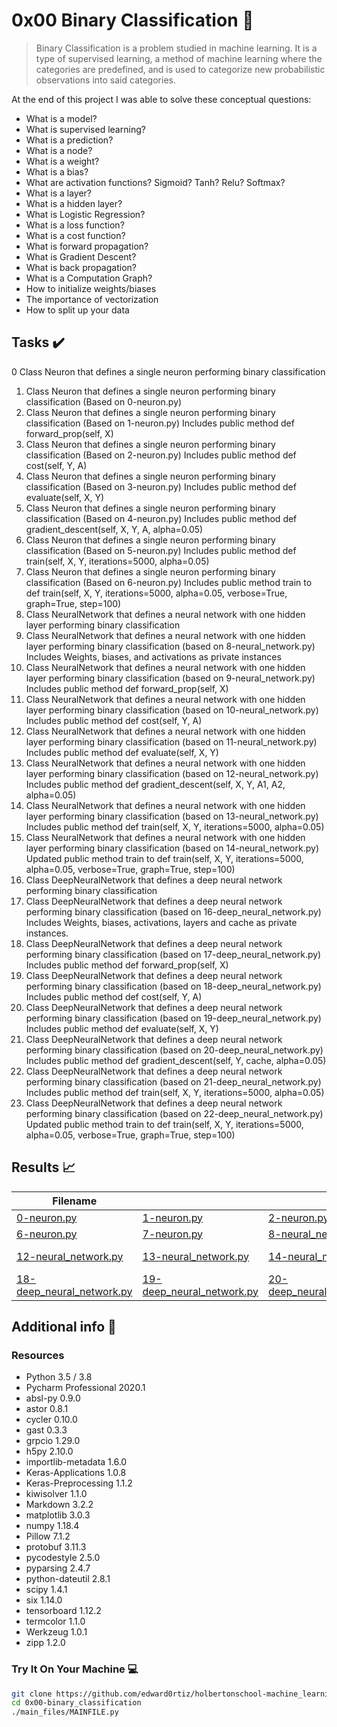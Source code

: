 # 0x00 Binary Classification :robot:

> Binary Classification is a problem studied in machine learning. It is a type of supervised learning, a method of machine learning where the categories are predefined, and is used to categorize new probabilistic observations into said categories.


At the end of this project I was able to solve these conceptual questions:

* What is a model?
* What is supervised learning?
* What is a prediction?
* What is a node?
* What is a weight?
* What is a bias?
* What are activation functions? Sigmoid? Tanh? Relu? Softmax?
* What is a layer?
* What is a hidden layer?
* What is Logistic Regression?
* What is a loss function?
* What is a cost function?
* What is forward propagation?
* What is Gradient Descent?
* What is back propagation?
* What is a Computation Graph?
* How to initialize weights/biases
* The importance of vectorization
* How to split up your data

## Tasks :heavy_check_mark:

0 Class Neuron that defines a single neuron performing binary classification
1. Class Neuron that defines a single neuron performing binary classification (Based on 0-neuron.py)
2. Class Neuron that defines a single neuron performing binary classification (Based on 1-neuron.py) Includes public method def forward_prop(self, X)
3. Class Neuron that defines a single neuron performing binary classification (Based on 2-neuron.py) Includes public method def cost(self, Y, A)
4. Class Neuron that defines a single neuron performing binary classification (Based on 3-neuron.py) Includes public method def evaluate(self, X, Y)
5. Class Neuron that defines a single neuron performing binary classification (Based on 4-neuron.py) Includes public method def gradient_descent(self, X, Y, A, alpha=0.05)
6. Class Neuron that defines a single neuron performing binary classification (Based on 5-neuron.py) Includes public method def train(self, X, Y, iterations=5000, alpha=0.05)
7. Class Neuron that defines a single neuron performing binary classification (Based on 6-neuron.py) Includes public method train to def train(self, X, Y, iterations=5000, alpha=0.05, verbose=True, graph=True, step=100)
8. Class NeuralNetwork that defines a neural network with one hidden layer performing binary classification
9. Class NeuralNetwork that defines a neural network with one hidden layer performing binary classification (based on 8-neural_network.py) Includes Weights, biases, and activations as private instances
10. Class NeuralNetwork that defines a neural network with one hidden layer performing binary classification (based on 9-neural_network.py) Includes public method def forward_prop(self, X)
11. Class NeuralNetwork that defines a neural network with one hidden layer performing binary classification (based on 10-neural_network.py) Includes public method def cost(self, Y, A)
12. Class NeuralNetwork that defines a neural network with one hidden layer performing binary classification (based on 11-neural_network.py) Includes public method def evaluate(self, X, Y)
13. Class NeuralNetwork that defines a neural network with one hidden layer performing binary classification (based on 12-neural_network.py) Includes public method def gradient_descent(self, X, Y, A1, A2, alpha=0.05)
14. Class NeuralNetwork that defines a neural network with one hidden layer performing binary classification (based on 13-neural_network.py) Includes public method def train(self, X, Y, iterations=5000, alpha=0.05)
15. Class NeuralNetwork that defines a neural network with one hidden layer performing binary classification (based on 14-neural_network.py) Updated public method train to def train(self, X, Y, iterations=5000, alpha=0.05, verbose=True, graph=True, step=100)
16. Class DeepNeuralNetwork that defines a deep neural network performing binary classification
17. Class DeepNeuralNetwork that defines a deep neural network performing binary classification (based on 16-deep_neural_network.py) Includes Weights, biases, activations, layers and cache as private instances.
18. Class DeepNeuralNetwork that defines a deep neural network performing binary classification (based on 17-deep_neural_network.py) Includes public method def forward_prop(self, X)
19. Class DeepNeuralNetwork that defines a deep neural network performing binary classification (based on 18-deep_neural_network.py) Includes public method def cost(self, Y, A)
20. Class DeepNeuralNetwork that defines a deep neural network performing binary classification (based on 19-deep_neural_network.py) Includes public method def evaluate(self, X, Y)
21. Class DeepNeuralNetwork that defines a deep neural network performing binary classification (based on 20-deep_neural_network.py) Includes public method def gradient_descent(self, Y, cache, alpha=0.05)
22. Class DeepNeuralNetwork that defines a deep neural network performing binary classification (based on 21-deep_neural_network.py) Includes public method def train(self, X, Y, iterations=5000, alpha=0.05)
23. Class DeepNeuralNetwork that defines a deep neural network performing binary classification (based on 22-deep_neural_network.py) Updated public method train to def train(self, X, Y, iterations=5000, alpha=0.05, verbose=True, graph=True, step=100)

## Results :chart_with_upwards_trend:

| Filename ||||||
| ------ |---|----|----|----|---|
| [0-neuron.py](https://github.com/edward0rtiz/holbertonschool-machine_learning/blob/master/supervised_learning/0x00-binary_classification/0-neuron.py)|[1-neuron.py](https://github.com/edward0rtiz/holbertonschool-machine_learning/blob/master/supervised_learning/0x00-binary_classification/1-neuron.py)|[2-neuron.py](https://github.com/edward0rtiz/holbertonschool-machine_learning/blob/master/supervised_learning/0x00-binary_classification/2-neuron.py)|[3-neuron.py](https://github.com/edward0rtiz/holbertonschool-machine_learning/blob/master/supervised_learning/0x00-binary_classification/3-neuron.py)|[4-neuron.py](https://github.com/edward0rtiz/holbertonschool-machine_learning/blob/master/supervised_learning/0x00-binary_classification/4-neuron.py)|[5-neuron.py](https://github.com/edward0rtiz/holbertonschool-machine_learning/blob/master/supervised_learning/0x00-binary_classification/5-neuron.py)|
| [6-neuron.py](https://github.com/edward0rtiz/holbertonschool-machine_learning/blob/master/supervised_learning/0x00-binary_classification/6-neuron.py)|[7-neuron.py](https://github.com/edward0rtiz/holbertonschool-machine_learning/blob/master/supervised_learning/0x00-binary_classification/7-neuron.py)|[8-neural_network.py](https://github.com/edward0rtiz/holbertonschool-machine_learning/blob/master/supervised_learning/0x00-binary_classification/8-neural_network.py)|[9-neural_network.py](https://github.com/edward0rtiz/holbertonschool-machine_learning/blob/master/supervised_learning/0x00-binary_classification/9-neural_network.py)|[10-neural_network.py](https://github.com/edward0rtiz/holbertonschool-machine_learning/blob/master/supervised_learning/0x00-binary_classification/10-neural_network.py)|[11-neural_network.py](https://github.com/edward0rtiz/holbertonschool-machine_learning/blob/master/supervised_learning/0x00-binary_classification/11-neural_network.py)|
| [12-neural_network.py](https://github.com/edward0rtiz/holbertonschool-machine_learning/blob/master/supervised_learning/0x00-binary_classification/12-neural_network.py)|[13-neural_network.py](https://github.com/edward0rtiz/holbertonschool-machine_learning/blob/master/supervised_learning/0x00-binary_classification/13-neural_network.py)|[14-neural_network.py](https://github.com/edward0rtiz/holbertonschool-machine_learning/blob/master/supervised_learning/0x00-binary_classification/14-neural_network.py)|[15-neural_network.py](https://github.com/edward0rtiz/holbertonschool-machine_learning/blob/master/supervised_learning/0x00-binary_classification/15-neural_network.py)|[16-deep_neural_network.py](https://github.com/edward0rtiz/holbertonschool-machine_learning/blob/master/supervised_learning/0x00-binary_classification/16-deep_neural_network.py)|[17-deep_neural_network.py](https://github.com/edward0rtiz/holbertonschool-machine_learning/blob/master/supervised_learning/0x00-binary_classification/17-deep_neural_network.py)|
| [18-deep_neural_network.py](https://github.com/edward0rtiz/holbertonschool-machine_learning/blob/master/supervised_learning/0x00-binary_classification/18-deep_neural_network.py)|[19-deep_neural_network.py](https://github.com/edward0rtiz/holbertonschool-machine_learning/blob/master/supervised_learning/0x00-binary_classification/19-deep_neural_network.py)|[20-deep_neural_network.py](https://github.com/edward0rtiz/holbertonschool-machine_learning/blob/master/supervised_learning/0x00-binary_classification/20-deep_neural_network.py)|[21-deep_neural_network.py](https://github.com/edward0rtiz/holbertonschool-machine_learning/blob/master/supervised_learning/0x00-binary_classification/21-deep_neural_network.py)|[22-deep_neural_network.py](https://github.com/edward0rtiz/holbertonschool-machine_learning/blob/master/supervised_learning/0x00-binary_classification/22-deep_neural_network.py)|[23-deep_neural_network.py](https://github.com/edward0rtiz/holbertonschool-machine_learning/blob/master/supervised_learning/0x00-binary_classification/23-deep_neural_network.py)|

## Additional info :construction:
### Resources

- Python 3.5 / 3.8
- Pycharm Professional 2020.1
- absl-py 0.9.0
- astor 0.8.1
- cycler 0.10.0
- gast 0.3.3
- grpcio 1.29.0
- h5py 2.10.0
- importlib-metadata 1.6.0
- Keras-Applications 1.0.8
- Keras-Preprocessing 1.1.2
- kiwisolver 1.1.0
- Markdown 3.2.2
- matplotlib 3.0.3
- numpy 1.18.4
- Pillow 7.1.2
- protobuf 3.11.3
- pycodestyle 2.5.0
- pyparsing 2.4.7
- python-dateutil 2.8.1
- scipy 1.4.1
- six 1.14.0
- tensorboard 1.12.2
- termcolor 1.1.0
- Werkzeug 1.0.1
- zipp 1.2.0


### Try It On Your Machine :computer:
```bash
git clone https://github.com/edward0rtiz/holbertonschool-machine_learning.git
cd 0x00-binary_classification
./main_files/MAINFILE.py
```
